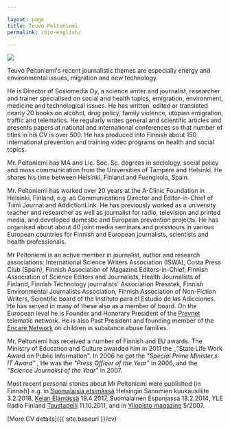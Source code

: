 ```yaml
---

layout: page
title: Teuvo Peltoniemi
permalink: /bio-english/

---
```


![](https://user-images.githubusercontent.com/1070946/203375342-2d6734c2-d2ba-4170-b5a2-01b768ea4bc1.jpeg)

Teuvo Peltoniemi's recent journalistic themes are especially energy and environmental issues, migration and new technology.

He is Director of Sosiomedia Oy, a science writer and journalist, researcher and trainer specialised on social and health topics, emigration, environment, medicine and technological issues. He has written, edited or translated nearly 20 books on alcohol, drug policy, family violence, utopian emigration, traffic and telematics. He regularly writes general and scientific articles and presents papers at national and international conferences so that number of titles in his CV is over 500. He has produced into Finnish about 150 international prevention and training video programs on health and social topics. 

Mr. Peltoniemi has MA and Lic. Soc. Sc. degrees in sociology, social policy and mass communication from the Universities of Tampere and Helsinki. He shares his time between Helsinki, Finland and Fuengirola, Spain.

Mr. Peltoniemi has worked over 20 years at the A-Clinic Foundation in Helsinki, Finland, e.g. as Communications Director and Editor-in-Chief of Tiimi Journal and AddictionLink. He has previously worked as a university teacher and researcher as well as journalist for radio, television and printed media, and developed domestic and European prevention projects. He has organised about about 40 joint media seminars and presstours in various European countries for Finnish and European journalists, scientists and health professionals. 

Mr Peltoniemi is an active member in journalist, author and research associations: International Science Writers Association (ISWA), Costa Press Club (Spain), Finnish Association of Magazine Editors-in-Chief, Finnish Association of Science Editors and Journalists, Health Journalists of Finland, Finnish Technology journalists' Association Presstek, Finnish Environmental Journalists Association, Finnish Association of Non-Fiction Writers, Scientific board of the Instituto para el Estudio de las Adicciones. He has served in many of these also as a member of board. On the European level he is Founder and Honorary President of the [Prevnet](http://www.prevnet.net/) telematic network. He is also Past President and founding member of the [Encare Network](http://www.encare.info/) on children in substance abuse families.

Mr. Peltoniemi has received a number of Finnish and EU awards. The Ministry of Education and Culture awarded him in 2011 the _"State Life Work Award on Public Information". In 2006 he got the _"Special Prime Minister,s IT Award"_ , He was the _"Press Officer of the Year"_ in 2006, and the _"Science Journalist of the Year"_ in 2007.

Most recent personal stories about Mr Peltoniemi were published (in Finnish) e.g. in [Suomalaisia etsimässä](https://nakoislehti.hs.fi/7ac11991-7cb4-4ac5-b364-a1c4f75cb3a7/10) Helsingin Sanomien kuukausiliite 3.2.2018, [Kelan Elämässä](https://elamassa.fi/elakkeella/muutto-elakkeella-espanjaan-sosiaaliturva-ulkomailla) 19.4.2017, Suomalainen Espanjassa 18.2.2014, YLE Radio Finland [Taustapeili](http://yle.fi/radiosuomi/taustapeili/2011/10/teuvo_peltoniemi_-_vaiettujen_aiheiden_aanitorvi_2940156.html) 11.10.2011, and in [Yliopisto magazine](http://www.kolumbus.fi/teuvo.peltoniemi/files/Peltoniemi_Yliopisto_5-2007.pdf) 5/2007.

[More CV details]({{ site.baseurl }}/cv)
